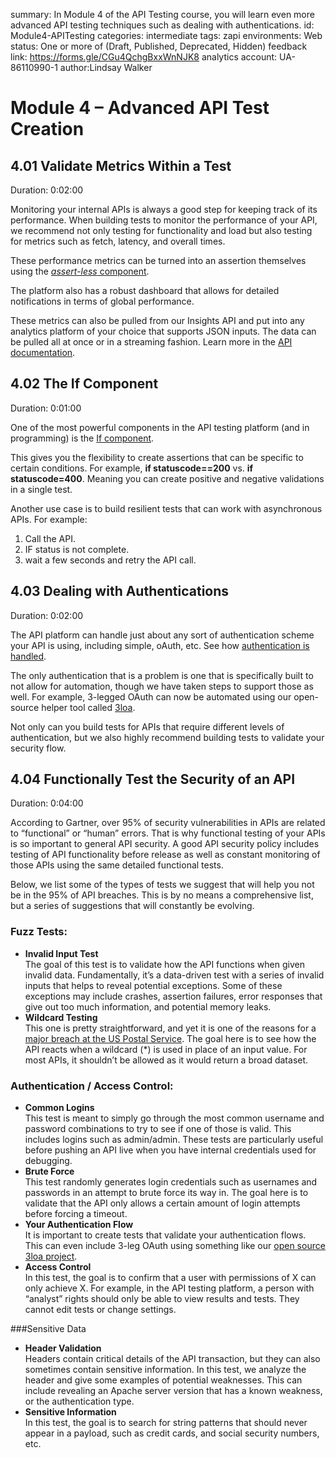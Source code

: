 <!-- Copy this file into tools/site/coursenameFolder & start editing -->

summary: In Module 4 of the API Testing course, you will learn even more advanced API testing techniques such as dealing with authentications.
id: Module4-APITesting
categories: intermediate
tags: zapi
environments: Web
status: One or more of (Draft, Published, Deprecated, Hidden)
feedback link: https://forms.gle/CGu4QchgBxxWnNJK8
analytics account: UA-86110990-1
author:Lindsay Walker
<!-- ------------------------ -->
# Module 4 – Advanced API Test Creation

<!-- ------------------------ -->
## 4.01 Validate Metrics Within a Test
Duration: 0:02:00

Monitoring your internal APIs is always a good step for keeping track of its performance. When building tests to monitor the performance of your API, we recommend not only testing for functionality and load but also testing for metrics such as fetch, latency, and overall times.  

These performance metrics can be turned into an assertion themselves using the [_assert-less_ component](https://docs.saucelabs.com/api-testing/how-to/assertions-for-metrics-performance/).  

The platform also has a robust dashboard that allows for detailed notifications in terms of global performance.   

These metrics can also be pulled from our Insights API and put into any analytics platform of your choice that supports JSON inputs. The data can be pulled all at once or in a streaming fashion. Learn more in the [API documentation](https://apifortressv3.docs.apiary.io/#reference/0/insights/metrics).


<!-- ------------------------ -->
## 4.02 The If Component
Duration: 0:01:00

One of the most powerful components in the API testing platform (and in programming) is the [If component](https://docs.saucelabs.com/api-testing/on-prem/logical-components/if/).  

This gives you the flexibility to create assertions that can be specific to certain conditions. For example, **if statuscode==200** vs. **if statuscode=400**. Meaning you can create positive and negative validations in a single test.  

Another use case is to build resilient tests that can work with asynchronous APIs. For example:
1. Call the API.
2. IF status is not complete.
3. wait a few seconds and retry the API call.


<!-- ------------------------ -->
## 4.03 Dealing with Authentications
Duration: 0:02:00

The API platform can handle just about any sort of authentication scheme your API is using, including simple, oAuth, etc. See how [authentication is handled](https://docs.saucelabs.com/api-testing/on-prem/how-to/authorization-simple-oauth-etc/).  

The only authentication that is a problem is one that is specifically built to not allow for automation, though we have taken steps to support those as well. For example, 3-legged OAuth can now be automated using our open-source helper tool called [3loa](https://github.com/apifortress/3loa).  

Not only can you build tests for APIs that require different levels of authentication, but we also highly recommend building tests to validate your security flow.

<!-- ------------------------ -->
## 4.04 Functionally Test the Security of an API
Duration: 0:04:00

According to Gartner, over 95% of security vulnerabilities in APIs are related to “functional” or “human” errors. That is why functional testing of your APIs is so important to general API security. A good API security policy includes testing of API functionality before release as well as constant monitoring of those APIs using the same detailed functional tests.

Below, we list some of the types of tests we suggest that will help you not be in the 95% of API breaches. This is by no means a comprehensive list, but a series of suggestions that will constantly be evolving.

### Fuzz Tests:

- **Invalid Input Test**  
    The goal of this test is to validate how the API functions when given invalid data. Fundamentally, it’s a data-driven test with a series of invalid inputs that helps to reveal potential exceptions. Some of these exceptions may include crashes, assertion failures, error responses that give out too much information, and potential memory leaks.
- **Wildcard Testing**  
    This one is pretty straightforward, and yet it is one of the reasons for a [major breach at the US Postal Service](https://apifortress.com/usps-api-security-vulnerabilities-caused-by-functional-errors/). The goal here is to see how the API reacts when a wildcard (\*) is used in place of an input value. For most APIs, it shouldn’t be allowed as it would return a broad dataset.



### Authentication / Access Control:

- **Common Logins**  
    This test is meant to simply go through the most common username and password combinations to try to see if one of those is valid. This includes logins such as admin/admin. These tests are particularly useful before pushing an API live when you have internal credentials used for debugging.
- **Brute Force**  
    This test randomly generates login credentials such as usernames and passwords in an attempt to brute force its way in. The goal here is to validate that the API only allows a certain amount of login attempts before forcing a timeout.
- **Your Authentication Flow**  
    It is important to create tests that validate your authentication flows. This can even include 3-leg OAuth using something like our [open source 3loa project](https://apifortress.com/opensourceprojects/).
- **Access Control**  
    In this test, the goal is to confirm that a user with permissions of X can only achieve X. For example, in the API testing platform, a person with “analyst” rights should only be able to view results and tests. They cannot edit tests or change settings.

###Sensitive Data

- **Header Validation**  
    Headers contain critical details of the API transaction, but they can also sometimes contain sensitive information. In this test, we analyze the header and give some examples of potential weaknesses. This can include revealing an Apache server version that has a known weakness, or the authentication type.
- **Sensitive Information**  
    In this test, the goal is to search for string patterns that should never appear in a payload, such as credit cards, and social security numbers, etc.

